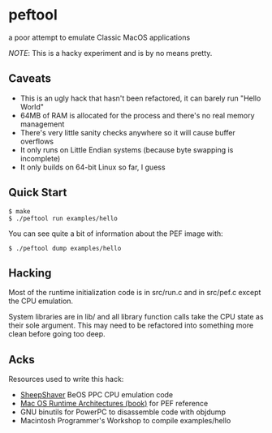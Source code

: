 peftool
=======
a poor attempt to emulate Classic MacOS applications

*NOTE*: This is a hacky experiment and is by no means pretty.

Caveats
-------
 - This is an ugly hack that hasn't been refactored, it can barely run "Hello World"
 - 64MB of RAM is allocated for the process and there's no real memory management
 - There's very little sanity checks anywhere so it will cause buffer overflows
 - It only runs on Little Endian systems (because byte swapping is incomplete)
 - It only builds on 64-bit Linux so far, I guess

Quick Start
-----------
```
$ make
$ ./peftool run examples/hello
```

You can see quite a bit of information about the PEF image with:
```
$ ./peftool dump examples/hello
```

Hacking
-------
Most of the runtime initialization code is in src/run.c and in src/pef.c except
the CPU emulation.

System libraries are in lib/ and all library function calls take the CPU state
as their sole argument. This may need to be refactored into something more clean
before going too deep.

Acks
----
Resources used to write this hack:

 - [SheepShaver][1] BeOS PPC CPU emulation code
 - [Mac OS Runtime Architectures (book)][2] for PEF reference
 - GNU binutils for PowerPC to disassemble code with objdump
 - Macintosh Programmer's Workshop to compile examples/hello

[1]: https://sheepshaver.cebix.net/
[2]: https://web.archive.org/web/20020202081513/http://developer.apple.com:80/techpubs/mac/runtimehtml/RTArch-2.html
